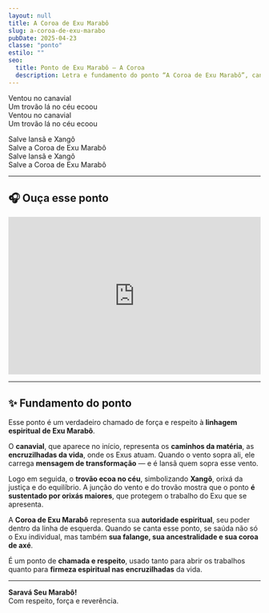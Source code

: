 ```yaml
---
layout: null
title: A Coroa de Exu Marabô
slug: a-coroa-de-exu-marabo
pubDate: 2025-04-23
classe: "ponto"
estilo: ""
seo:
  title: Ponto de Exu Marabô – A Coroa
  description: Letra e fundamento do ponto “A Coroa de Exu Marabô”, cantado nas giras de Umbanda com força e axé.
---
```



Ventou no canavial  
Um trovão lá no céu ecoou  
Ventou no canavial  
Um trovão lá no céu ecoou

Salve Iansã e Xangô  
Salve a Coroa de Exu Marabô  
Salve Iansã e Xangô  
Salve a Coroa de Exu Marabô

---

## 🎧 Ouça esse ponto

<div class="video-ponto">
  <iframe 
    width="100%" 
    height="315" 
    src="https://www.youtube.com/embed/e_blFzt6Hwk" 
    title="Ponto de Exu Marabô - Ventou no Canavial" 
    frameborder="0" 
    allow="accelerometer; autoplay; clipboard-write; encrypted-media; gyroscope; picture-in-picture" 
    allowfullscreen
  ></iframe>
</div>

---

## ✨ Fundamento do ponto

Esse ponto é um verdadeiro chamado de força e respeito à **linhagem espiritual de Exu Marabô**.

O **canavial**, que aparece no início, representa os **caminhos da matéria**, as **encruzilhadas da vida**, onde os Exus atuam. Quando o vento sopra ali, ele carrega **mensagem de transformação** — e é Iansã quem sopra esse vento.

Logo em seguida, o **trovão ecoa no céu**, simbolizando **Xangô**, orixá da justiça e do equilíbrio. A junção do vento e do trovão mostra que o ponto **é sustentado por orixás maiores**, que protegem o trabalho do Exu que se apresenta.

A **Coroa de Exu Marabô** representa sua **autoridade espiritual**, seu poder dentro da linha de esquerda. Quando se canta esse ponto, se saúda não só o Exu individual, mas também **sua falange, sua ancestralidade e sua coroa de axé**.

É um ponto de **chamada e respeito**, usado tanto para abrir os trabalhos quanto para **firmeza espiritual nas encruzilhadas** da vida.

---

**Saravá Seu Marabô!**  
Com respeito, força e reverência.

